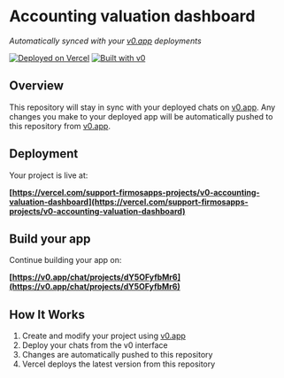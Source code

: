 # Accounting valuation dashboard

*Automatically synced with your [v0.app](https://v0.app) deployments*

[![Deployed on Vercel](https://img.shields.io/badge/Deployed%20on-Vercel-black?style=for-the-badge&logo=vercel)](https://vercel.com/support-firmosapps-projects/v0-accounting-valuation-dashboard)
[![Built with v0](https://img.shields.io/badge/Built%20with-v0.app-black?style=for-the-badge)](https://v0.app/chat/projects/dY5OFyfbMr6)

## Overview

This repository will stay in sync with your deployed chats on [v0.app](https://v0.app).
Any changes you make to your deployed app will be automatically pushed to this repository from [v0.app](https://v0.app).

## Deployment

Your project is live at:

**[https://vercel.com/support-firmosapps-projects/v0-accounting-valuation-dashboard](https://vercel.com/support-firmosapps-projects/v0-accounting-valuation-dashboard)**

## Build your app

Continue building your app on:

**[https://v0.app/chat/projects/dY5OFyfbMr6](https://v0.app/chat/projects/dY5OFyfbMr6)**

## How It Works

1. Create and modify your project using [v0.app](https://v0.app)
2. Deploy your chats from the v0 interface
3. Changes are automatically pushed to this repository
4. Vercel deploys the latest version from this repository